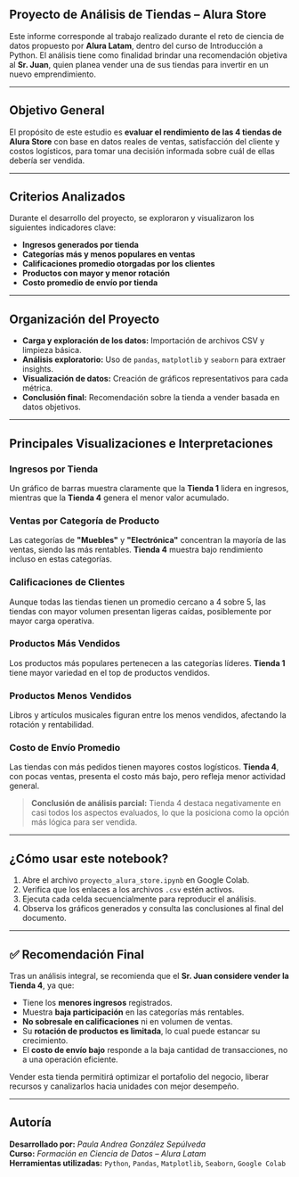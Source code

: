 ## Proyecto de Análisis de Tiendas – Alura Store

Este informe corresponde al trabajo realizado durante el reto de ciencia de datos propuesto por **Alura Latam**, dentro del curso de Introducción a Python. El análisis tiene como finalidad brindar una recomendación objetiva al **Sr. Juan**, quien planea vender una de sus tiendas para invertir en un nuevo emprendimiento.

---

## Objetivo General

El propósito de este estudio es **evaluar el rendimiento de las 4 tiendas de Alura Store** con base en datos reales de ventas, satisfacción del cliente y costos logísticos, para tomar una decisión informada sobre cuál de ellas debería ser vendida.

---

## Criterios Analizados

Durante el desarrollo del proyecto, se exploraron y visualizaron los siguientes indicadores clave:

-  **Ingresos generados por tienda**  
-  **Categorías más y menos populares en ventas**  
-  **Calificaciones promedio otorgadas por los clientes**  
-  **Productos con mayor y menor rotación**  
-  **Costo promedio de envío por tienda**

---

##  Organización del Proyecto

- **Carga y exploración de los datos:** Importación de archivos CSV y limpieza básica.  
- **Análisis exploratorio:** Uso de `pandas`, `matplotlib` y `seaborn` para extraer insights.  
- **Visualización de datos:** Creación de gráficos representativos para cada métrica.  
- **Conclusión final:** Recomendación sobre la tienda a vender basada en datos objetivos.

---

##  Principales Visualizaciones e Interpretaciones

###  Ingresos por Tienda
Un gráfico de barras muestra claramente que la **Tienda 1** lidera en ingresos, mientras que la **Tienda 4** genera el menor valor acumulado.

###  Ventas por Categoría de Producto
Las categorías de **"Muebles"** y **"Electrónica"** concentran la mayoría de las ventas, siendo las más rentables. **Tienda 4** muestra bajo rendimiento incluso en estas categorías.

###  Calificaciones de Clientes
Aunque todas las tiendas tienen un promedio cercano a 4 sobre 5, las tiendas con mayor volumen presentan ligeras caídas, posiblemente por mayor carga operativa.

###  Productos Más Vendidos
Los productos más populares pertenecen a las categorías líderes. **Tienda 1** tiene mayor variedad en el top de productos vendidos.

###  Productos Menos Vendidos
Libros y artículos musicales figuran entre los menos vendidos, afectando la rotación y rentabilidad.

### Costo de Envío Promedio
Las tiendas con más pedidos tienen mayores costos logísticos. **Tienda 4**, con pocas ventas, presenta el costo más bajo, pero refleja menor actividad general.

>  **Conclusión de análisis parcial:** Tienda 4 destaca negativamente en casi todos los aspectos evaluados, lo que la posiciona como la opción más lógica para ser vendida.

---

##  ¿Cómo usar este notebook?

1. Abre el archivo `proyecto_alura_store.ipynb` en Google Colab.  
2. Verifica que los enlaces a los archivos `.csv` estén activos.  
3. Ejecuta cada celda secuencialmente para reproducir el análisis.  
4. Observa los gráficos generados y consulta las conclusiones al final del documento.

---

## ✅ Recomendación Final

Tras un análisis integral, se recomienda que el **Sr. Juan considere vender la Tienda 4**, ya que:

- Tiene los **menores ingresos** registrados.
- Muestra **baja participación** en las categorías más rentables.
- **No sobresale en calificaciones** ni en volumen de ventas.
- Su **rotación de productos es limitada**, lo cual puede estancar su crecimiento.
- El **costo de envío bajo** responde a la baja cantidad de transacciones, no a una operación eficiente.

Vender esta tienda permitirá optimizar el portafolio del negocio, liberar recursos y canalizarlos hacia unidades con mejor desempeño.

---

##  Autoría

**Desarrollado por:** *Paula Andrea González Sepúlveda*  
**Curso:** *Formación en Ciencia de Datos – Alura Latam*  
**Herramientas utilizadas:** `Python`, `Pandas`, `Matplotlib`, `Seaborn`, `Google Colab`
